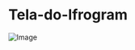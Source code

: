 # Tela-do-Ifrogram

![Image](https://github.com/user-attachments/assets/985d0dc9-c50f-42cd-8018-97100c9ebb54)
